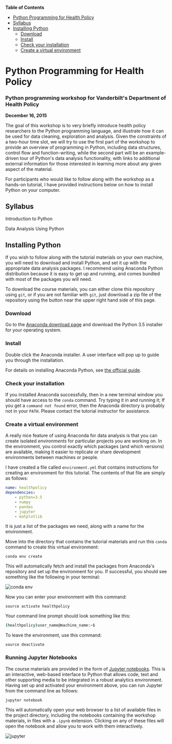 **Table of Contents**

- [Python Programming for Health Policy](#python-programming-for-health-policy)
- [Syllabus](#syllabus)
- [Installing Python](#installing-python)
	- [Download](#download)
	- [Install](#install)
	- [Check your installation](#check-your-installation)
	- [Create a virtual environment](#create-a-virtual-environment)

# Python Programming for Health Policy
### Python programming workshop for Vanderbilt's Department of Health Policy

**December 16, 2015**

The goal of this workshop is to very briefly introduce health policy researchers to the Python programming language, and illustrate how it can be used for data cleaning, exploration and analysis. Given the constraints of a two-hour time slot, we will try to use the first part of the workshop to provide an overview of programming in Python, including data structures, control flow and function-writing, while the second part will be an example-driven tour of Python's data analysis functionality, with links to additional external information for those interested in learning more about any given aspect of the material.

For participants who would like to follow along with the workshop as a hands-on tutorial, I have provided instructions below on how to install Python on your computer. 

## Syllabus

Introduction to Python

Data Analysis Using Python

## Installing Python

If you wish to follow along with the tutorial materials on your own machine, you will need to download and install Python, and set it up with the appropriate data analysis packages. I recommend using Anaconda Python distribution because it is easy to get up and running, and comes bundled with most of the packages you will need.

To download the course materials, you can either clone this repository using `git`, or if you are not familiar with `git`, just download a zip file of the repository using the button near the upper right hand side of this page.

### Download

Go to the [Anaconda download page](https://www.continuum.io/downloads) and download the Python 3.5 installer for your operating system.

### Install

Double click the Anaconda installer. A user interface will pop up to guide you through the installation.

For details on installing Anaconda Python, see [the official guide](http://docs.continuum.io/anaconda/install.html).

### Check your installation

If you installed Anaconda successfully, then in a new terminal window you should have access to the `conda` command. Try typing it in and running it; If you get a `command not found` error, then the Anaconda directory is probably not in your `PATH`. Please contact the tutorial instructor for assistance.

### Create a virtual environment

A really nice feature of using Anaconda for data analysis is that you can create isolated *environments* for particular projects you are working on. In the environment, you control exactly which packages (and which versions) are available, making it easier to replicate or share development environments between machines or people.

I have created a file called `environment.yml` that contains instructions for creating an environment for this tutorial. The contents of that file are simply as follows:

```yml
name: healthpolicy
dependencies:
    - python=3.5
    - numpy
    - pandas
    - jupyter
    - matplotlib
```

It is just a list of the packages we need, along with a name for the environment.

Move into the directory that contains the tutorial materials and run this `conda` command to create this virtual environment:

`conda env create`

This will automatically fetch and install the packages from Anaconda's repository and set up the environment for you. If successful, you should see something like the following in your terminal:

![conda env](http://dsh.re/1311a)

Now you can enter your environment with this command:

`source activate healthpolicy`

Your command line prompt should look something like this:

```bash
(healthpolicy)user_name@machine_name:~$
```

To leave the environment, use this command:

`source deactivate`

### Running Jupyter Notebooks

The course materials are provided in the form of [Jupyter notebooks](http://jupyter.org). This is an interactive, web-based interface to Python that allows code, text and other supporting media to be integrated in a robust analytics environment. Having set up and activated your environment above, you can run Jupyter from the command line as follows:

`jupyter notebook`

This will automatically open your web browser to a list of available files in the project directory, including the notebooks containing the workshop materials, in files with a `.ipynb` extension. Clicking on any of these files will open the notebook and allow you to work with them interactively.

![jupyter](http://dsh.re/adace)